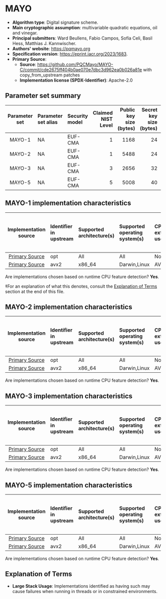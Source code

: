# MAYO

- **Algorithm type**: Digital signature scheme.
- **Main cryptographic assumption**: multivariable quadratic equations, oil and vinegar.
- **Principal submitters**: Ward Beullens, Fabio Campos, Sofía Celi, Basil Hess, Matthias J. Kannwischer.
- **Authors' website**: https://pqmayo.org
- **Specification version**: https://eprint.iacr.org/2023/1683.
- **Primary Source**<a name="primary-source"></a>:
  - **Source**: https://github.com/PQCMayo/MAYO-C/commit/cde2675ff404b0ae070e7dbc3d962ea0b026a81e with copy_from_upstream patches
  - **Implementation license (SPDX-Identifier)**: Apache-2.0


## Parameter set summary

|  Parameter set  | Parameter set alias   | Security model   |   Claimed NIST Level |   Public key size (bytes) |   Secret key size (bytes) |   Signature size (bytes) |
|:---------------:|:----------------------|:-----------------|---------------------:|--------------------------:|--------------------------:|-------------------------:|
|     MAYO-1      | NA                    | EUF-CMA          |                    1 |                      1168 |                        24 |                      321 |
|     MAYO-2      | NA                    | EUF-CMA          |                    1 |                      5488 |                        24 |                      180 |
|     MAYO-3      | NA                    | EUF-CMA          |                    3 |                      2656 |                        32 |                      577 |
|     MAYO-5      | NA                    | EUF-CMA          |                    5 |                      5008 |                        40 |                      838 |

## MAYO-1 implementation characteristics

|       Implementation source       | Identifier in upstream   | Supported architecture(s)   | Supported operating system(s)   | CPU extension(s) used   | No branching-on-secrets claimed?   | No branching-on-secrets checked by valgrind?   | Large stack usage?‡   |
|:---------------------------------:|:-------------------------|:----------------------------|:--------------------------------|:------------------------|:-----------------------------------|:-----------------------------------------------|:----------------------|
| [Primary Source](#primary-source) | opt                      | All                         | All                             | None                    | True                               | True                                           | False                 |
| [Primary Source](#primary-source) | avx2                     | x86\_64                     | Darwin,Linux                    | AVX2                    | True                               | True                                           | False                 |

Are implementations chosen based on runtime CPU feature detection? **Yes**.

 ‡For an explanation of what this denotes, consult the [Explanation of Terms](#explanation-of-terms) section at the end of this file.

## MAYO-2 implementation characteristics

|       Implementation source       | Identifier in upstream   | Supported architecture(s)   | Supported operating system(s)   | CPU extension(s) used   | No branching-on-secrets claimed?   | No branching-on-secrets checked by valgrind?   | Large stack usage?   |
|:---------------------------------:|:-------------------------|:----------------------------|:--------------------------------|:------------------------|:-----------------------------------|:-----------------------------------------------|:---------------------|
| [Primary Source](#primary-source) | opt                      | All                         | All                             | None                    | True                               | True                                           | False                |
| [Primary Source](#primary-source) | avx2                     | x86\_64                     | Darwin,Linux                    | AVX2                    | True                               | True                                           | False                |

Are implementations chosen based on runtime CPU feature detection? **Yes**.

## MAYO-3 implementation characteristics

|       Implementation source       | Identifier in upstream   | Supported architecture(s)   | Supported operating system(s)   | CPU extension(s) used   | No branching-on-secrets claimed?   | No branching-on-secrets checked by valgrind?   | Large stack usage?   |
|:---------------------------------:|:-------------------------|:----------------------------|:--------------------------------|:------------------------|:-----------------------------------|:-----------------------------------------------|:---------------------|
| [Primary Source](#primary-source) | opt                      | All                         | All                             | None                    | True                               | True                                           | False                |
| [Primary Source](#primary-source) | avx2                     | x86\_64                     | Darwin,Linux                    | AVX2                    | True                               | True                                           | False                |

Are implementations chosen based on runtime CPU feature detection? **Yes**.

## MAYO-5 implementation characteristics

|       Implementation source       | Identifier in upstream   | Supported architecture(s)   | Supported operating system(s)   | CPU extension(s) used   | No branching-on-secrets claimed?   | No branching-on-secrets checked by valgrind?   | Large stack usage?   |
|:---------------------------------:|:-------------------------|:----------------------------|:--------------------------------|:------------------------|:-----------------------------------|:-----------------------------------------------|:---------------------|
| [Primary Source](#primary-source) | opt                      | All                         | All                             | None                    | True                               | True                                           | False                |
| [Primary Source](#primary-source) | avx2                     | x86\_64                     | Darwin,Linux                    | AVX2                    | True                               | True                                           | True                 |

Are implementations chosen based on runtime CPU feature detection? **Yes**.

## Explanation of Terms

- **Large Stack Usage**: Implementations identified as having such may cause failures when running in threads or in constrained environments.